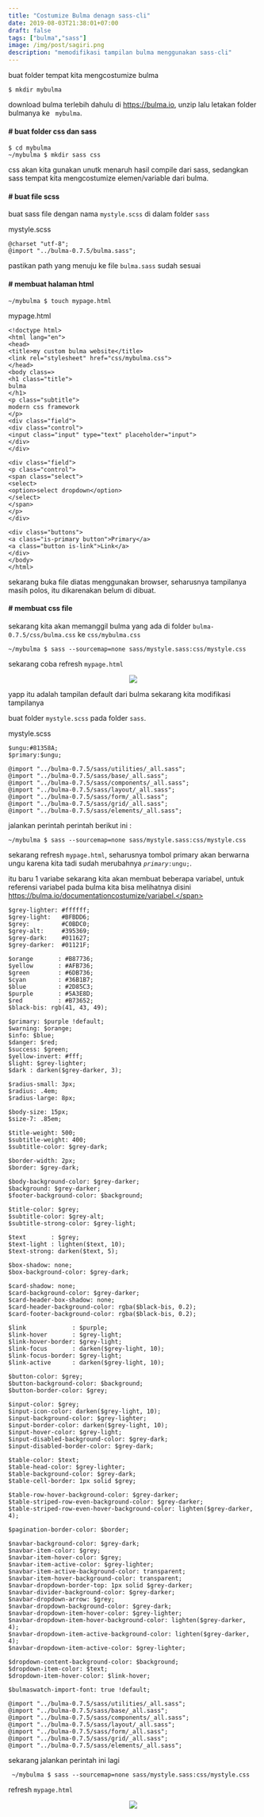 ```yaml
---
title: "Costumize Bulma denagn sass-cli"
date: 2019-08-03T21:38:01+07:00
draft: false
tags: ["bulma","sass"]
image: /img/post/sagiri.png
description: "memodifikasi tampilan bulma menggunakan sass-cli"
---
```

buat folder tempat kita mengcostumize bulma

    $ mkdir mybulma

download bulma terlebih dahulu di https://bulma.io, unzip lalu letakan folder bulmanya ke <code> mybulma</code>.

#### # buat folder css dan sass

    $ cd mybulma
    ~/mybulma $ mkdir sass css

css akan kita gunakan unutk menaruh hasil compile dari sass, sedangkan sass tempat kita mengcostumize elemen/variable dari bulma.

#### # buat file scss
buat sass file dengan nama <code>mystyle.scss</code> di dalam folder <code>sass</code>

mystyle.scss

    @charset "utf-8";
    @import "../bulma-0.7.5/bulma.sass";

pastikan path yang menuju ke file <code>bulma.sass</code> sudah sesuai

#### # membuat halaman html

    ~/mybulma $ touch mypage.html

mypage.html

    <!doctype html>
    <html lang="en">
    <head>
    <title>my custom bulma website</title>
    <link rel="stylesheet" href="css/mybulma.css">
    </head>
    <body class=>
    <h1 class="title">
    bulma
    </h1>
    <p class="subtitle">
    modern css framework
    </p>
    <div class="field">
    <div class="control">
    <input class="input" type="text" placeholder="input">
    </div>
    </div>

    <div class="field">
    <p class="control">
    <span class="select">
    <select>
    <option>select dropdown</option>
    </select>
    </span>
    </p>
    </div>

    <div class="buttons">
    <a class="is-primary button">Primary</a>
    <a class="button is-link">Link</a>
    </div>
    </body>
    </html>

sekarang buka file diatas menggunakan browser, seharusnya tampilanya masih polos, itu dikarenakan <code><link rel="stylesheet" href="css/mybulma.css"></code> belum di dibuat.

#### # membuat css file
sekarang kita akan memanggil bulma yang ada di folder <code>bulma-0.7.5/css/bulma.css</code> ke <code>css/mybulma.css</code>

    ~/mybulma $ sass --sourcemap=none sass/mystyle.sass:css/mystyle.css

sekarang coba refresh <code>mypage.html</code>

<center>
<img src="/img/post/costumize-bulma.png">
</center>


yapp itu adalah tampilan default dari bulma sekarang kita modifikasi tampilanya

buat folder <code>mystyle.scss</code> pada folder <code>sass</code>.

mystyle.scss

    $ungu:#81358A;
    $primary:$ungu;

    @import "../bulma-0.7.5/sass/utilities/_all.sass";
    @import "../bulma-0.7.5/sass/base/_all.sass";
    @import "../bulma-0.7.5/sass/components/_all.sass";
    @import "../bulma-0.7.5/sass/layout/_all.sass";
    @import "../bulma-0.7.5/sass/form/_all.sass";
    @import "../bulma-0.7.5/sass/grid/_all.sass";
    @import "../bulma-0.7.5/sass/elements/_all.sass";

jalankan perintah perintah berikut ini :

    ~/mybulma $ sass --sourcemap=none sass/mystyle.sass:css/mystyle.css

sekarang refresh <code>mypage.html</code>, seharusnya tombol primary akan berwarna ungu karena kita tadi sudah merubahnya <code>$primary:$ungu;</code>.

itu baru 1 variabe sekarang kita akan membuat beberapa variabel, untuk referensi variabel pada bulma kita bisa melihatnya disini <span class="break">https://bulma.io/documentationcostumize/variabel.</span>


    $grey-lighter: #ffffff;
    $grey-light:   #BFBDD6;
    $grey:         #C0BDC0;
    $grey-alt:     #395369;
    $grey-dark:    #011627;
    $grey-darker:  #01121F;

    $orange       : #B87736;
    $yellow       : #AFB736;
    $green        : #6DB736;
    $cyan         : #36B1B7;
    $blue         : #2D85C3;
    $purple       : #5A3E8D;
    $red          : #B73652;
    $black-bis: rgb(41, 43, 49);

    $primary: $purple !default;
    $warning: $orange;
    $info: $blue;
    $danger: $red;
    $success: $green;
    $yellow-invert: #fff;
    $light: $grey-lighter;
    $dark : darken($grey-darker, 3);

    $radius-small: 3px;
    $radius: .4em;
    $radius-large: 8px;

    $body-size: 15px;
    $size-7: .85em;

    $title-weight: 500;
    $subtitle-weight: 400;
    $subtitle-color: $grey-dark;

    $border-width: 2px;
    $border: $grey-dark;

    $body-background-color: $grey-darker;
    $background: $grey-darker;
    $footer-background-color: $background;

    $title-color: $grey;
    $subtitle-color: $grey-alt;
    $subtitle-strong-color: $grey-light;

    $text       : $grey;
    $text-light : lighten($text, 10);
    $text-strong: darken($text, 5);

    $box-shadow: none;
    $box-background-color: $grey-dark;

    $card-shadow: none;
    $card-background-color: $grey-darker;
    $card-header-box-shadow: none;
    $card-header-background-color: rgba($black-bis, 0.2);
    $card-footer-background-color: rgba($black-bis, 0.2);

    $link             : $purple;
    $link-hover       : $grey-light;
    $link-hover-border: $grey-light;
    $link-focus       : darken($grey-light, 10);
    $link-focus-border: $grey-light;
    $link-active      : darken($grey-light, 10);

    $button-color: $grey;
    $button-background-color: $background;
    $button-border-color: $grey;

    $input-color: $grey;
    $input-icon-color: darken($grey-light, 10);
    $input-background-color: $grey-lighter;
    $input-border-color: darken($grey-light, 10);
    $input-hover-color: $grey-light;
    $input-disabled-background-color: $grey-dark;
    $input-disabled-border-color: $grey-dark;

    $table-color: $text;
    $table-head-color: $grey-lighter;
    $table-background-color: $grey-dark;
    $table-cell-border: 1px solid $grey;

    $table-row-hover-background-color: $grey-darker;
    $table-striped-row-even-background-color: $grey-darker;
    $table-striped-row-even-hover-background-color: lighten($grey-darker, 4);

    $pagination-border-color: $border;

    $navbar-background-color: $grey-dark;
    $navbar-item-color: $grey;
    $navbar-item-hover-color: $grey;
    $navbar-item-active-color: $grey-lighter;
    $navbar-item-active-background-color: transparent;
    $navbar-item-hover-background-color: transparent;
    $navbar-dropdown-border-top: 1px solid $grey-darker;
    $navbar-divider-background-color: $grey-darker;
    $navbar-dropdown-arrow: $grey;
    $navbar-dropdown-background-color: $grey-dark;
    $navbar-dropdown-item-hover-color: $grey-lighter;
    $navbar-dropdown-item-hover-background-color: lighten($grey-darker, 4);
    $navbar-dropdown-item-active-background-color: lighten($grey-darker, 4);
    $navbar-dropdown-item-active-color: $grey-lighter;

    $dropdown-content-background-color: $background;
    $dropdown-item-color: $text;
    $dropdown-item-hover-color: $link-hover;

    $bulmaswatch-import-font: true !default;

    @import "../bulma-0.7.5/sass/utilities/_all.sass";
    @import "../bulma-0.7.5/sass/base/_all.sass";
    @import "../bulma-0.7.5/sass/components/_all.sass";
    @import "../bulma-0.7.5/sass/layout/_all.sass";
    @import "../bulma-0.7.5/sass/form/_all.sass";
    @import "../bulma-0.7.5/sass/grid/_all.sass";
    @import "../bulma-0.7.5/sass/elements/_all.sass";


sekarang jalankan perintah ini lagi

     ~/mybulma $ sass --sourcemap=none sass/mystyle.sass:css/mystyle.css

refresh <code>mypage.html</code>

<center>
<div class="card">
<img src="/img/post/costumize-bulma-2.png">
</div>
</center>